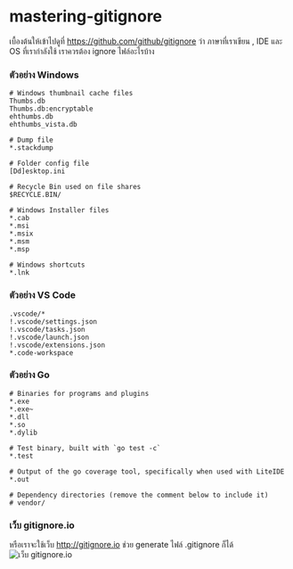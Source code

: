 # mastering-gitignore

เบื้องต้นให้เข้าไปดูที่ https://github.com/github/gitignore ว่า ภาษาที่เราเขียน , IDE และ OS ที่เรากำลังใช้ เราควรต้อง ignore ไฟล์อะไรบ้าง

### ตัวอย่าง Windows
```
# Windows thumbnail cache files
Thumbs.db
Thumbs.db:encryptable
ehthumbs.db
ehthumbs_vista.db

# Dump file
*.stackdump

# Folder config file
[Dd]esktop.ini

# Recycle Bin used on file shares
$RECYCLE.BIN/

# Windows Installer files
*.cab
*.msi
*.msix
*.msm
*.msp

# Windows shortcuts
*.lnk
```

### ตัวอย่าง VS Code
```
.vscode/*
!.vscode/settings.json
!.vscode/tasks.json
!.vscode/launch.json
!.vscode/extensions.json
*.code-workspace
```

### ตัวอย่าง Go
```
# Binaries for programs and plugins
*.exe
*.exe~
*.dll
*.so
*.dylib

# Test binary, built with `go test -c`
*.test

# Output of the go coverage tool, specifically when used with LiteIDE
*.out

# Dependency directories (remove the comment below to include it)
# vendor/
```

### เว็บ gitignore.io
หรือเราจะใช้เว็บ http://gitignore.io ช่วย generate ไฟล์ .gitignore ก็ได้
![เว็บ gitignore.io]()
